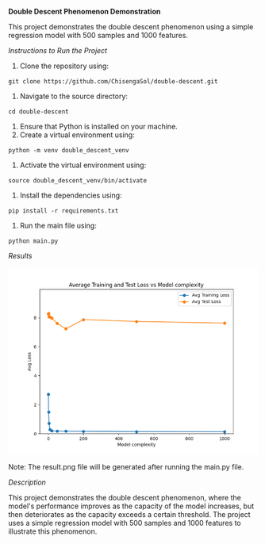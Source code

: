 **Double Descent Phenomenon Demonstration**

This project demonstrates the double descent phenomenon using a simple regression model with 500 samples and 1000 features.

*Instructions to Run the Project*

1. Clone the repository using:
```
git clone https://github.com/ChisengaSol/double-descent.git
```
1. Navigate to the source directory:
```
cd double-descent
```
1. Ensure that Python is installed on your machine.
2. Create a virtual environment using:
```
python -m venv double_descent_venv
```
1. Activate the virtual environment using:
```
source double_descent_venv/bin/activate
```
1. Install the dependencies using:
```
pip install -r requirements.txt
```
1. Run the main file using:
```
python main.py
```

*Results*

![Double Descent Result](results/result.png)


Note: The result.png file will be generated after running the main.py file.

*Description*

This project demonstrates the double descent phenomenon, where the model's performance improves as the capacity of the model increases, but then deteriorates as the capacity exceeds a certain threshold. The project uses a simple regression model with 500 samples and 1000 features to illustrate this phenomenon.
